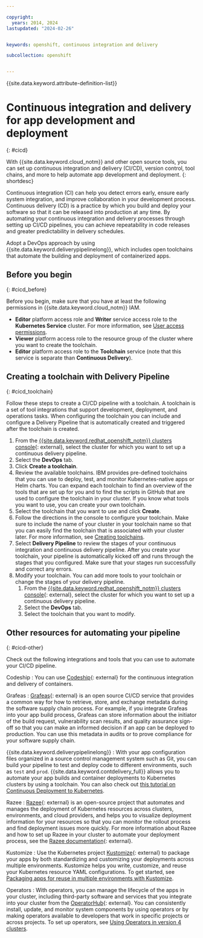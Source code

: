 ```yaml
---

copyright: 
  years: 2014, 2024
lastupdated: "2024-02-26"


keywords: openshift, continuous integration and delivery

subcollection: openshift


---
```


{{site.data.keyword.attribute-definition-list}}


# Continuous integration and delivery for app development and deployment
{: #cicd}

With {{site.data.keyword.cloud_notm}} and other open source tools, you can set up continuous integration and delivery (CI/CD), version control, tool chains, and more to help automate app development and deployment.
{: shortdesc}

Continuous integration (CI) can help you detect errors early, ensure early system integration, and improve collaboration in your development process. Continuous delivery (CD) is a practice by which you build and deploy your software so that it can be released into production at any time. By automating your continuous integration and delivery processes through setting up CI/CD pipelines, you can achieve repeatability in code releases and greater predictability in delivery schedules.

Adopt a DevOps approach by using {{site.data.keyword.deliverypipelinelong}}, which includes open toolchains that automate the building and deployment of containerized apps.  

## Before you begin
{: #cicd_before}

Before you begin, make sure that you have at least the following permissions in {{site.data.keyword.cloud_notm}} IAM.

- **Editor** platform access role and **Writer** service access role to the **Kubernetes Service** cluster. For more information, see [User access permissions](/docs/openshift?topic=openshift-access_reference).
- **Viewer** platform access role to the resource group of the cluster where you want to create the toolchain.
- **Editor** platform access role to the **Toolchain** service (note that this service is separate than **Continuous Delivery**).

## Creating a toolchain with Delivery Pipeline
{: #cicd_toolchain}

Follow these steps to create a CI/CD pipeline with a toolchain. A toolchain is a set of tool integrations that support development, deployment, and operations tasks. When configuring the toolchain you can include and configure a Delivery Pipeline that is automatically created and triggered after the toolchain is created.

1. From the [{{site.data.keyword.redhat_openshift_notm}} clusters console](https://cloud.ibm.com/kubernetes/clusters?platformType=openshift){: external}, select the cluster for which you want to set up a continuous delivery pipeline.
2. Select the **DevOps** tab.
3. Click **Create a toolchain**.
4. Review the available toolchains. IBM provides pre-defined toolchains that you can use to deploy, test, and monitor Kubernetes-native apps or Helm charts. You can expand each toolchain to find an overview of the tools that are set up for you and to find the scripts in GitHub that are used to configure the toolchain in your cluster. If you know what tools you want to use, you can create your own toolchain.
5. Select the toolchain that you want to use and click **Create**.
6. Follow the directions in the console to configure your toolchain. Make sure to include the name of your cluster in your toolchain name so that you can easily find the toolchain that is associated with your cluster later. For more information, see [Creating toolchains](/docs/ContinuousDelivery?topic=ContinuousDelivery-toolchains_getting_started).
7. Select **Delivery Pipeline** to review the stages of your continuous integration and continuous delivery pipeline. After you create your toolchain, your pipeline is automatically kicked off and runs through the stages that you configured. Make sure that your stages run successfully and correct any errors.
8. Modify your toolchain. You can add more tools to your toolchain or change the stages of your delivery pipeline.
    1. From the [{{site.data.keyword.redhat_openshift_notm}} clusters console](https://cloud.ibm.com/kubernetes/clusters?platformType=openshift){: external}, select the cluster for which you want to set up a continuous delivery pipeline.
    2. Select the **DevOps** tab.
    3. Select the toolchain that you want to modify.


## Other resources for automating your pipeline
{: #cicd-other}

Check out the following integrations and tools that you can use to automate your CI/CD pipeline. 

Codeship
:   You can use [Codeship](https://www.cloudbees.com/products/codeship){: external} for the continuous integration and delivery of containers.

Grafeas
:   [Grafeas](https://grafeas.io){: external} is an open source CI/CD service that provides a common way for how to retrieve, store, and exchange metadata during the software supply chain process. For example, if you integrate Grafeas into your app build process, Grafeas can store information about the initiator of the build request, vulnerability scan results, and quality assurance sign-off so that you can make an informed decision if an app can be deployed to production. You can use this metadata in audits or to prove compliance for your software supply chain.

{{site.data.keyword.deliverypipelinelong}}
:   With your app configuration files organized in a source control management system such as Git, you can build your pipeline to test and deploy code to different environments, such as `test` and `prod`. {{site.data.keyword.contdelivery_full}} allows you to automate your app builds and container deployments to Kubernetes clusters by using a toolchain. You can also check out [this tutorial on Continuous Deployment to Kubernetes](/docs/ContinuousDelivery?topic=ContinuousDelivery-tutorial-cd-kubernetes).

Razee
:   [Razee](https://razee.io/){: external} is an open-source project that automates and manages the deployment of Kubernetes resources across clusters, environments, and cloud providers, and helps you to visualize deployment information for your resources so that you can monitor the rollout process and find deployment issues more quickly. For more information about Razee and how to set up Razee in your cluster to automate your deployment process, see the [Razee documentation](https://github.com/razee-io/Razee){: external}.



Kustomize
:   Use the Kubernetes project [Kustomize](https://github.com/kubernetes-sigs/kustomize){: external} to package your apps by both standardizing and customizing your deployments across multiple environments. Kustomize helps you write, customize, and reuse your Kubernetes resource YAML configurations. To get started, see [Packaging apps for reuse in multiple environments with Kustomize](/docs/openshift?topic=openshift-kustomize).
    
Operators
:   With operators, you can manage the lifecycle of the apps in your cluster, including third-party software and services that you integrate into your cluster from the [OperatorHub](https://operatorhub.io/){: external}. You can consistently install, update, and monitor system components by using operators or by making operators available to developers that work in specific projects or across projects. To set up operators, see [Using Operators in version 4 clusters](/docs/openshift?topic=openshift-operators#operators_4).

